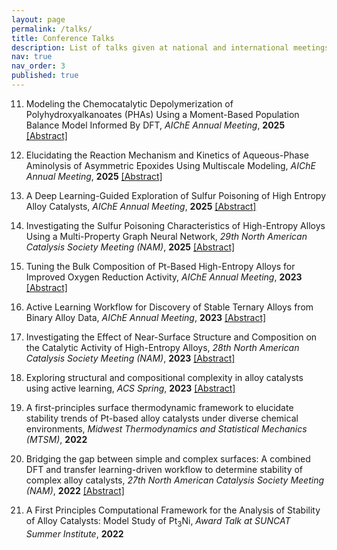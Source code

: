 ```yaml
---
layout: page
permalink: /talks/
title: Conference Talks
description: List of talks given at national and international meetings.
nav: true
nav_order: 3
published: true
---
```


11. Modeling the Chemocatalytic Depolymerization of Polyhydroxyalkanoates (PHAs) Using a Moment-Based Population Balance Model Informed By DFT, *AIChE Annual Meeting*, **2025** [[Abstract]](https://aiche.confex.com/aiche/2025/meetingapp.cgi/Paper/713010)

10. Elucidating the Reaction Mechanism and Kinetics of Aqueous-Phase Aminolysis of Asymmetric Epoxides Using Multiscale Modeling, *AIChE Annual Meeting*, **2025** [[Abstract]](https://aiche.confex.com/aiche/2025/meetingapp.cgi/Paper/712924)

9. A Deep Learning-Guided Exploration of Sulfur Poisoning of High Entropy Alloy Catalysts, *AIChE Annual Meeting*, **2025** [[Abstract]](https://aiche.confex.com/aiche/2025/meetingapp.cgi/Paper/715018)

8. Investigating the Sulfur Poisoning Characteristics of High-Entropy Alloys Using a Multi-Property Graph Neural Network, *29th North American Catalysis Society Meeting (NAM)*, **2025** [[Abstract]](https://aiche.confex.com/aiche/nams25/meetingapp.cgi/Paper/704827)

7. Tuning the Bulk Composition of Pt-Based High-Entropy Alloys for Improved Oxygen Reduction Activity, *AIChE Annual Meeting*, **2023** [[Abstract]](https://aiche.confex.com/aiche/2023/meetingapp.cgi/Paper/665276)

6. Active Learning Workflow for Discovery of Stable Ternary Alloys from Binary Alloy Data, *AIChE Annual Meeting*, **2023** [[Abstract]](https://aiche.confex.com/aiche/2023/meetingapp.cgi/Paper/666176)

5. Investigating the Effect of Near-Surface Structure and Composition on the Catalytic Activity of High-Entropy Alloys, *28th North American Catalysis Society Meeting (NAM)*, **2023** [[Abstract]](https://nam.confex.com/nam/2023/meetingapp.cgi/Paper/31392)

4. Exploring structural and compositional complexity in alloy catalysts using active learning, *ACS Spring*, **2023** [[Abstract]](https://scimeetings.acs.org/exhibit/Exploring-structural-compositional-complexity-alloy/3802512)

3. A first-principles surface thermodynamic framework to elucidate stability trends of Pt-based alloy catalysts under diverse chemical environments, *Midwest Thermodynamics and Statistical Mechanics (MTSM)*, **2022**

2. Bridging the gap between simple and complex surfaces: A combined DFT and transfer learning-driven workflow to determine stability of complex alloy catalysts, *27th North American Catalysis Society Meeting (NAM)*, **2022** [[Abstract]](https://nam.confex.com/nam/2022/meetingapp.cgi/Paper/29008)

 1. A First Principles Computational Framework for the Analysis of Stability of Alloy Catalysts: Model Study of Pt<sub>3</sub>Ni, *Award Talk at SUNCAT Summer Institute*, **2022**

